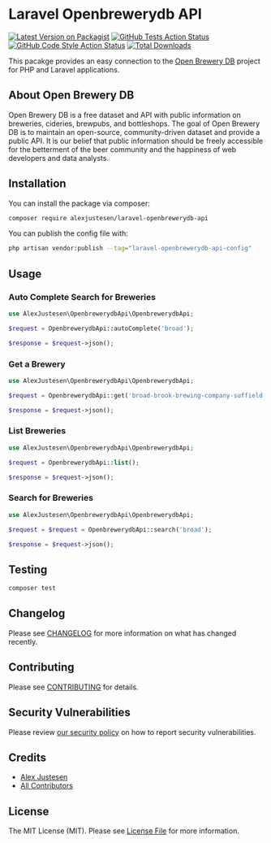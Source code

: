 # Laravel Openbrewerydb API

[![Latest Version on Packagist](https://img.shields.io/packagist/v/alexjustesen/laravel-openbrewerydb-api.svg?style=flat-square)](https://packagist.org/packages/alexjustesen/laravel-openbrewerydb-api)
[![GitHub Tests Action Status](https://img.shields.io/github/workflow/status/alexjustesen/laravel-openbrewerydb-api/run-tests?label=tests)](https://github.com/alexjustesen/laravel-openbrewerydb-api/actions?query=workflow%3Arun-tests+branch%3Amain)
[![GitHub Code Style Action Status](https://img.shields.io/github/workflow/status/alexjustesen/laravel-openbrewerydb-api/Check%20&%20fix%20styling?label=code%20style)](https://github.com/alexjustesen/laravel-openbrewerydb-api/actions?query=workflow%3A"Check+%26+fix+styling"+branch%3Amain)
[![Total Downloads](https://img.shields.io/packagist/dt/alexjustesen/laravel-openbrewerydb-api.svg?style=flat-square)](https://packagist.org/packages/alexjustesen/laravel-openbrewerydb-api)

This pacakge provides an easy connection to the [Open Brewery DB](https://www.openbrewerydb.org) project for PHP and Laravel applications.

## About Open Brewery DB
Open Brewery DB is a free dataset and API with public information on breweries, cideries, brewpubs, and bottleshops. The goal of Open Brewery DB is to maintain an open-source, community-driven dataset and provide a public API. It is our belief that public information should be freely accessible for the betterment of the beer community and the happiness of web developers and data analysts.

## Installation

You can install the package via composer:

```bash
composer require alexjustesen/laravel-openbrewerydb-api
```

You can publish the config file with:

```bash
php artisan vendor:publish --tag="laravel-openbrewerydb-api-config"
```

## Usage

### Auto Complete Search for Breweries

```php
use AlexJustesen\OpenbrewerydbApi\OpenbrewerydbApi;

$request = OpenbrewerydbApi::autoComplete('broad');

$response = $request->json();
```


### Get a Brewery

```php
use AlexJustesen\OpenbrewerydbApi\OpenbrewerydbApi;

$request = OpenbrewerydbApi::get('broad-brook-brewing-company-suffield');

$response = $request->json();
```

### List Breweries

```php
use AlexJustesen\OpenbrewerydbApi\OpenbrewerydbApi;

$request = OpenbrewerydbApi::list();

$response = $request->json();
```

### Search for Breweries

```php
use AlexJustesen\OpenbrewerydbApi\OpenbrewerydbApi;

$request = $request = OpenbrewerydbApi::search('broad');

$response = $request->json();
```

## Testing

```bash
composer test
```

## Changelog

Please see [CHANGELOG](CHANGELOG.md) for more information on what has changed recently.

## Contributing

Please see [CONTRIBUTING](.github/CONTRIBUTING.md) for details.

## Security Vulnerabilities

Please review [our security policy](../../security/policy) on how to report security vulnerabilities.

## Credits

- [Alex Justesen](https://github.com/alexjustesen)
- [All Contributors](../../contributors)

## License

The MIT License (MIT). Please see [License File](LICENSE.md) for more information.
